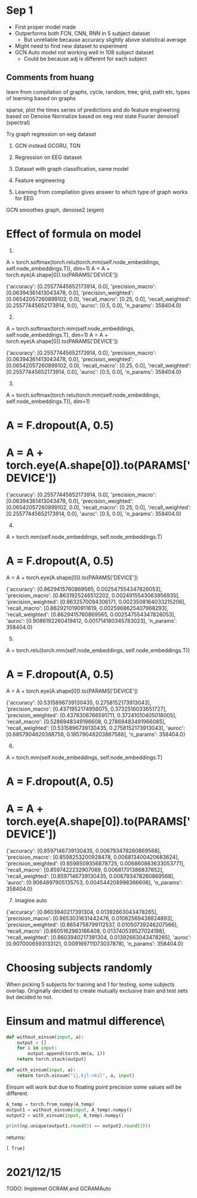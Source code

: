 # Sep 1
 - First proper model made
 - Outperforms both FCN, CNN, RNN in 5 subject dataset
   - But unreliable because accuracy slightly above statistical average
 - Might need to find new dataset to experiment
 - GCN Auto model not working well in 108 subject dataset
   - Could be because adj is different for each subject



## Comments from huang
learn from compilation of graphs, cycle, random, tree, grid, path etc, types of learning based on graphs

sparse, plot the times series of predictions and do feature engineering based on
    Denoise 
    Normalize based on eeg rest state
    Fourier denoise1 (spectral)

Try graph regression on eeg dataset

1. GCN instead GCGRU, TGN
2. Regression on EEG dataset

3. Dataset with graph classification, same model 
4. Feature engineering
5. Learning from compilation gives answer to which type of graph works for EEG


GCN smoothes graph, denoise2 (eigen)

# Effect of formula on model
1.
A = torch.softmax(torch.relu(torch.mm(self.node_embeddings, self.node_embeddings.T)), dim=1)
A = A + torch.eye(A.shape[0]).to(PARAMS['DEVICE'])

{'accuracy': [0.25577445652173914, 0.0], 'precision_macro': [0.06394361413043478, 0.0], 'precision_weighted': [0.06542057260899102, 0.0], 'recall_macro': [0.25, 0.0], 'recall_weighted': [0.25577445652173914, 0.0], 'auroc': [0.5, 0.0], 'n_params': 358404.0}

2.
A = torch.softmax(torch.mm(self.node_embeddings, self.node_embeddings.T), dim=1)
A = A + torch.eye(A.shape[0]).to(PARAMS['DEVICE'])

{'accuracy': [0.25577445652173914, 0.0], 'precision_macro': [0.06394361413043478, 0.0], 'precision_weighted': [0.06542057260899102, 0.0], 'recall_macro': [0.25, 0.0], 'recall_weighted': [0.25577445652173914, 0.0], 'auroc': [0.5, 0.0], 'n_params': 358404.0}

3.
A = torch.softmax(torch.relu(torch.mm(self.node_embeddings, self.node_embeddings.T)), dim=1)
# A = F.dropout(A, 0.5)
# A = A + torch.eye(A.shape[0]).to(PARAMS['DEVICE'])
{'accuracy': [0.25577445652173914, 0.0], 'precision_macro': [0.06394361413043478, 0.0], 'precision_weighted': [0.06542057260899102, 0.0], 'recall_macro': [0.25, 0.0], 'recall_weighted': [0.25577445652173914, 0.0], 'auroc': [0.5, 0.0], 'n_params': 358404.0}

4.
A = torch.mm(self.node_embeddings, self.node_embeddings.T)
# A = F.dropout(A, 0.5)
A = A + torch.eye(A.shape[0]).to(PARAMS['DEVICE'])

{'accuracy': [0.8629415760869565, 0.002547554347826053], 'precision_macro': [0.8631925246512202, 0.0024915543063956935], 'precision_weighted': [0.8632570094306171, 0.0023508164033215206], 'recall_macro': [0.8629210190911619, 0.0025968625407968293], 'recall_weighted': [0.8629415760869565, 0.002547554347826053], 'auroc': [0.9086192260419412, 0.001714180345783023], 'n_params': 358404.0}

5. 
A = torch.relu(torch.mm(self.node_embeddings, self.node_embeddings.T))
# A = F.dropout(A, 0.5)
A = A + torch.eye(A.shape[0]).to(PARAMS['DEVICE'])

{'accuracy': [0.5315896739130435, 0.2758152173913043], 'precision_macro': [0.4371952174956075, 0.3732516033651727], 'precision_weighted': [0.4378306766591711, 0.37241010405018005], 'recall_macro': [0.5286948349196608, 0.27869483491966085], 'recall_weighted': [0.5315896739130435, 0.2758152173913043], 'auroc': [0.6857904820388758, 0.18579048203887588], 'n_params': 358404.0}

6. 
A = torch.mm(self.node_embeddings, self.node_embeddings.T)
# A = F.dropout(A, 0.5)
# A = A + torch.eye(A.shape[0]).to(PARAMS['DEVICE'])

{'accuracy': [0.8597146739130435, 0.006793478260869568], 'precision_macro': [0.8598253200928478, 0.006813400420683624], 'precision_weighted': [0.8598509356878725, 0.006860863633053771], 'recall_macro': [0.8597422232907069, 0.00681701386837652], 'recall_weighted': [0.8597146739130435, 0.006793478260869568], 'auroc': [0.9064897905135753, 0.004544208998366606], 'n_params': 358404.0}

7. Imagine auto

{'accuracy': [0.8603940217391304, 0.01392663043478265], 'precision_macro': [0.8653031631442476, 0.01082569438824893], 'precision_weighted': [0.8654758799112537, 0.01050739246207566], 'recall_macro': [0.8605162983166408, 0.013740539527024198], 'recall_weighted': [0.8603940217391304, 0.01392663043478265], 'auroc': [0.9070006593133121, 0.009169711073037878], 'n_params': 358404.0}



# Choosing subjects randomly
When picking 5 subjects for training and 1 for testing, some subjects overlap.
Originally decided to create mutually exclusive train and test sets but decided to not.

# Einsum and matmul difference\
```python
def without_einsum(input, a):
    output = []
    for i in input:
        output.append(torch.mm(a, i))
    return torch.stack(output)

def with_einsum(input, a):
    return torch.einsum("ij,kjl->kil", a, input)
```
Einsum will work but due to floating point precision some values will be different.
```python
A_temp = torch.from_numpy(A_temp)
output1 = without_einsum(input, A_temp).numpy()
output2 = with_einsum(input, A_temp).numpy()

print(np.unique(output1.round(3) == output2.round(3)))
```
returns:
```
[ True]
```

# 2021/12/15
TODO: Implemet GCRAM and GCRAMAuto
